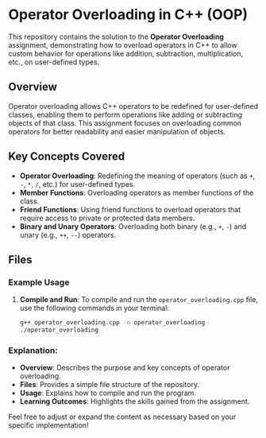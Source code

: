 # Operator Overloading in C++ (OOP)

This repository contains the solution to the **Operator Overloading** assignment, demonstrating how to overload operators in C++ to allow custom behavior for operations like addition, subtraction, multiplication, etc., on user-defined types.

## Overview

Operator overloading allows C++ operators to be redefined for user-defined classes, enabling them to perform operations like adding or subtracting objects of that class. This assignment focuses on overloading common operators for better readability and easier manipulation of objects.

## Key Concepts Covered

- **Operator Overloading**: Redefining the meaning of operators (such as `+`, `-`, `*`, `/`, etc.) for user-defined types.
- **Member Functions**: Overloading operators as member functions of the class.
- **Friend Functions**: Using friend functions to overload operators that require access to private or protected data members.
- **Binary and Unary Operators**: Overloading both binary (e.g., `+`, `-`) and unary (e.g., `++`, `--`) operators.

## Files


### Example Usage

1. **Compile and Run**:
   To compile and run the `operator_overloading.cpp` file, use the following commands in your terminal:

   ```bash
   g++ operator_overloading.cpp -o operator_overloading
   ./operator_overloading

### Explanation:
- **Overview**: Describes the purpose and key concepts of operator overloading.
- **Files**: Provides a simple file structure of the repository.
- **Usage**: Explains how to compile and run the program.
- **Learning Outcomes**: Highlights the skills gained from the assignment.

Feel free to adjust or expand the content as necessary based on your specific implementation!
